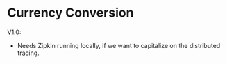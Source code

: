 # Currency Conversion
V1.0:
* Needs Zipkin running locally, if we want to capitalize on the distributed tracing.